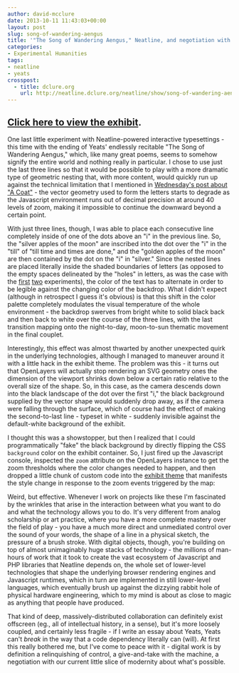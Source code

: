 ```yaml
---
author: david-mcclure
date: 2013-10-11 11:43:03+00:00
layout: post
slug: song-of-wandering-aengus
title: '"The Song of Wandering Aengus," Neatline, and negotiation with the machine'
categories:
- Experimental Humanities
tags:
- neatline
- yeats
crosspost:
  - title: dclure.org
    url: http://neatline.dclure.org/neatline/show/song-of-wandering-aengus
---
```



## [Click here to view the exhibit](http://neatline.dclure.org/neatline/show/song-of-wandering-aengus).





One last little experiment with Neatline-powered interactive typesettings - this time with the ending of Yeats' endlessly recitable "The Song of Wandering Aengus," which, like many great poems, seems to somehow signify the entire world and nothing really in particular. I chose to use just the last three lines so that it would be possible to play with a more dramatic type of geometric nesting that, with more content, would quickly run up against the technical limitation that I mentioned in [Wednesday's post about "A Coat"](http://dclure.org/essays/more-fun-with-interactive-typesetting-a-coat-by-yeats/) - the vector geometry used to form the letters starts to degrade as the Javascript environment runs out of decimal precision at around 40 levels of zoom, making it impossible to continue the downward beyond a certain point.

With just three lines, though, I was able to place each consecutive line completely inside of one of the dots above an "i" in the previous line. So, the "silver apples of the moon" are inscribed into the dot over the "i" in the "till" of "till time and times are done," and the "golden apples of the moon" are then contained by the dot on the "i" in "silver." Since the nested lines are placed literally inside the shaded boundaries of letters (as opposed to the empty spaces delineated by the "holes" in letters, as was the case with the [first](http://dclure.org/essays/more-fun-with-interactive-typesetting-a-coat-by-yeats/) [two](http://dclure.org/essays/experimental-typesetting-with-neatline-and-shakespeare/) experiments), the color of the text has to alternate in order to be legible against the changing color of the backdrop. What I didn't expect (although in retrospect I guess it's obvious) is that this shift in the color palette completely modulates the visual temperature of the whole environment - the backdrop swerves from bright white to solid black back and then back to white over the course of the three lines, with the last transition mapping onto the night-to-day, moon-to-sun thematic movement in the final couplet.

Interestingly, this effect was almost thwarted by another unexpected quirk in the underlying technologies, although I managed to maneuver around it with a little hack in the exhibit theme. The problem was this - it turns out that OpenLayers will actually stop rendering an SVG geometry ones the dimension of the viewport shrinks down below a certain ratio relative to the overall size of the shape. So, in this case, as the camera descends down into the black landscape of the dot over the first "i," the black background supplied by the vector shape would suddenly drop away, as if the camera were falling through the surface, which of course had the effect of making the second-to-last line - typeset in white - suddenly invisible against the default-white background of the exhibit.

I thought this was a showstopper, but then I realized that I could programmatically "fake" the black background by directly flipping the CSS `background` color on the exhibit container. So, I just fired up the Javascript console, inspected the `zoom` attribute on the OpenLayers instance to get the zoom thresholds where the color changes needed to happen, and then dropped a little chunk of custom code into the [exhibit theme](https://github.com/davidmcclure/neatlight/tree/master/neatline/exhibits/themes/song-of-wandering-aengus) that manifests the style change in response to the zoom events triggered by the map:



Weird, but effective. Whenever I work on projects like these I'm fascinated by the wrinkles that arise in the interaction between what you want to do and what the technology allows you to do. It's very different from analog scholarship or art practice, where you have a more complete mastery over the field of play - you have a much more direct and unmediated control over the sound of your words, the shape of a line in a physical sketch, the pressure of a brush stroke. With digital objects, though, you're building on top of almost unimaginably huge stacks of technology - the millions of man-hours of work that it took to create the vast ecosystem of Javascript and PHP libraries that Neatline depends on, the whole set of lower-level technologies that shape the underlying browser rendering engines and Javascript runtimes, which in turn are implemented in still lower-level languages, which eventually brush up against the dizzying rabbit hole of physical hardware engineering, which to my mind is about as close to magic as anything that people have produced.

That kind of deep, massively-distributed collaboration can definitely exist offscreen (eg., all of intellectual history, in a sense), but it's more loosely coupled, and certainly less fragile - if I write an essay about Yeats, Yeats can't _break_ in the way that a code dependency literally can (will). At first this really bothered me, but I've come to peace with it - digital work is by definition a relinquishing of control, a give-and-take with the machine, a negotiation with our current little slice of modernity about what's possible.
